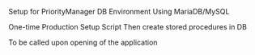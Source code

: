 Setup for PriorityManager DB Environment
Using MariaDB/MySQL

One-time Production Setup Script
Then create stored procedures in DB

To be called upon opening of the application
